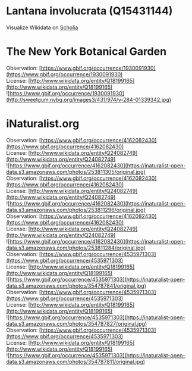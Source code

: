 
Lantana involucrata (Q15431144)
===============================
  
Visualize Wikidata on [Scholia](https://scholia.toolforge.org/taxon/Q15431144)
# The New York Botanical Garden
  
Observation: [https://www.gbif.org/occurrence/1930091930](https://www.gbif.org/occurrence/1930091930)  
License: [http://www.wikidata.org/entity/Q18199165](http://www.wikidata.org/entity/Q18199165)  
![https://www.gbif.org/occurrence/1930091930](http://sweetgum.nybg.org/images3/431/974/v-284-01339342.jpg)
# iNaturalist.org
  
Observation: [https://www.gbif.org/occurrence/4162082430](https://www.gbif.org/occurrence/4162082430)  
License: [http://www.wikidata.org/entity/Q24082749](http://www.wikidata.org/entity/Q24082749)  
![https://www.gbif.org/occurrence/4162082430](https://inaturalist-open-data.s3.amazonaws.com/photos/253811305/original.jpg)  
Observation: [https://www.gbif.org/occurrence/4162082430](https://www.gbif.org/occurrence/4162082430)  
License: [http://www.wikidata.org/entity/Q24082749](http://www.wikidata.org/entity/Q24082749)  
![https://www.gbif.org/occurrence/4162082430](https://inaturalist-open-data.s3.amazonaws.com/photos/253811296/original.jpg)  
Observation: [https://www.gbif.org/occurrence/4162082430](https://www.gbif.org/occurrence/4162082430)  
License: [http://www.wikidata.org/entity/Q24082749](http://www.wikidata.org/entity/Q24082749)  
![https://www.gbif.org/occurrence/4162082430](https://inaturalist-open-data.s3.amazonaws.com/photos/253811284/original.jpg)  
Observation: [https://www.gbif.org/occurrence/4535971303](https://www.gbif.org/occurrence/4535971303)  
License: [http://www.wikidata.org/entity/Q18199165](http://www.wikidata.org/entity/Q18199165)  
![https://www.gbif.org/occurrence/4535971303](https://inaturalist-open-data.s3.amazonaws.com/photos/354787841/original.jpg)  
Observation: [https://www.gbif.org/occurrence/4535971303](https://www.gbif.org/occurrence/4535971303)  
License: [http://www.wikidata.org/entity/Q18199165](http://www.wikidata.org/entity/Q18199165)  
![https://www.gbif.org/occurrence/4535971303](https://inaturalist-open-data.s3.amazonaws.com/photos/354787827/original.jpg)  
Observation: [https://www.gbif.org/occurrence/4535971303](https://www.gbif.org/occurrence/4535971303)  
License: [http://www.wikidata.org/entity/Q18199165](http://www.wikidata.org/entity/Q18199165)  
![https://www.gbif.org/occurrence/4535971303](https://inaturalist-open-data.s3.amazonaws.com/photos/354787811/original.jpg)